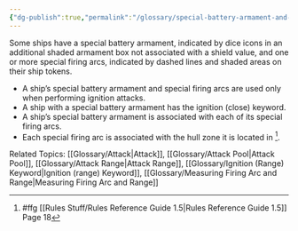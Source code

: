 ```yaml
---
{"dg-publish":true,"permalink":"/glossary/special-battery-armament-and-firing-arc/"}
---
```


Some ships have a special battery armament, indicated by dice icons in an additional shaded armament box not associated with a shield value, and one or more special firing arcs, indicated by dashed lines and shaded areas on their ship tokens.
- A ship’s special battery armament and special firing arcs are used only when performing ignition attacks.
- A ship with a special battery armament has the ignition (close) keyword.
- A ship’s special battery armament is associated with each of its special firing arcs.
- Each special firing arc is associated with the hull zone it is located in [^1].

Related Topics: [[Glossary/Attack\|Attack]], [[Glossary/Attack Pool\|Attack Pool]], [[Glossary/Attack Range\|Attack Range]], [[Glossary/Ignition (Range) Keyword\|Ignition (range) Keyword]], [[Glossary/Measuring Firing Arc and Range\|Measuring Firing Arc and Range]]

[^1]: #ffg [[Rules Stuff/Rules Reference Guide 1.5\|Rules Reference Guide 1.5]] Page 18